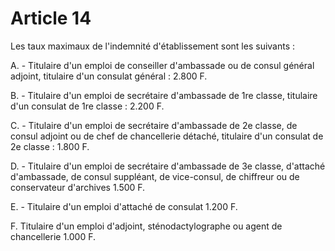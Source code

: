 # Article 14

Les taux maximaux de l'indemnité d'établissement sont les suivants :

A. - Titulaire d'un emploi de conseiller d'ambassade ou de consul général adjoint, titulaire d'un consulat général : 2.800 F.

B. - Titulaire d'un emploi de secrétaire d'ambassade de 1re classe, titulaire d'un consulat de 1re classe : 2.200 F.

C. - Titulaire d'un emploi de secrétaire d'ambassade de 2e classe, de consul adjoint ou de chef de chancellerie détaché, titulaire d'un consulat de 2e classe : 1.800 F.

D. - Titulaire d'un emploi de secrétaire d'ambassade de 3e classe, d'attaché d'ambassade, de consul suppléant, de vice-consul, de chiffreur ou de conservateur d'archives 1.500 F.

E. - Titulaire d'un emploi d'attaché de consulat 1.200 F.

F. Titulaire d'un emploi d'adjoint, sténodactylographe ou agent de chancellerie  1.000 F.
